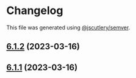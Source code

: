# Changelog

This file was generated using [@jscutlery/semver](https://github.com/jscutlery/semver).

## [6.1.2](https://github.com/Wildhoney/Switzerland/compare/v6.1.1...v6.1.2) (2023-03-16)

## [6.1.1](https://github.com/Wildhoney/Switzerland/compare/v6.1.0...v6.1.1) (2023-03-16)
